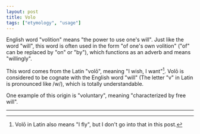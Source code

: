 ```yaml
---
layout: post
title: Volo
tags: ["etymology", "usage"]
---
```


English word "volition" means "the power to use one's will". Just like the word "will", this word is often used in the form "of one's own volition" ("of" can be replaced by "on" or "by"), which functions as an adverb and means "willingly".

This word comes from the Latin "volō", meaning "I wish, I want"[^latin-volo-meaning]. Volō is considered to be cognate with the English word "will" (The letter "v" in Latin is pronounced like /w/), which is totally understandable.

One example of this origin is "voluntary", meaning "characterized by free will".

---

[^latin-volo-meaning]: Volō in Latin also means "I fly", but I don't go into that in this post.
